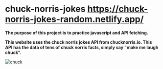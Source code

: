 # chuck-norris-jokes https://chuck-norris-jokes-random.netlify.app/

**The purpose of this project is to practice javascript and API fetching.**

**This website uses the chuck norris jokes API from chucknorris.io. This API has the data of tens of chuck norris facts, simply say "make me laugh chuck".**

![chuck](https://media.giphy.com/media/CorYNcdIIwcFBPc8eX/giphy.gif)
